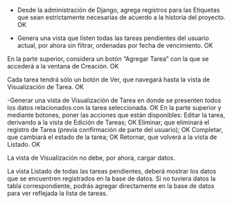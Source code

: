 
- Desde la administración de Django, agrega registros para las Etiquetas que sean estrictamente
necesarias de acuerdo a la historia del proyecto. OK

- Genera una vista que listen todas las tareas pendientes del usuario actual, por ahora sin filtrar,
ordenadas por fecha de vencimiento. OK

En la parte superior, considera un botón “Agregar Tarea” con la que se accederá a la ventana de Creación.  OK

Cada tarea tendrá sólo un botón de Ver, que navegará hasta la vista de Visualización de Tarea. OK

-Generar una vista de Visualización de Tarea en donde se presenten todos los datos relacionados
con la tarea seleccionada. OK
En la parte superior y mediante botones, poner las acciones que están disponibles: Editar la tarea, derivando a la vista de Edición de Tareas; OK
Eliminar, que eliminará el registro de Tarea (previa confirmación de parte del usuario); OK 
Completar, que cambiará el estado de la tarea; OK
Retornar, que volverá a la vista de Listado.   OK

La vista de Visualización no debe, por ahora, cargar datos.

La vista Listado de todas las tareas pendientes, deberá mostrar los datos que se encuentren registrados
en la base de datos. Si no tuviera datos la tabla correspondiente, podrás agregar directamente en la base
de datos para ver reflejada la lista de tareas. 